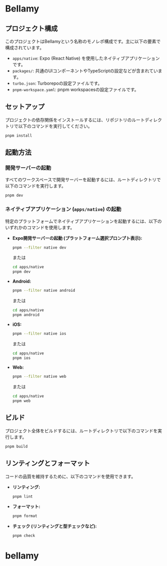 # Bellamy

## プロジェクト構成

このプロジェクトはBellamyという名称のモノレポ構成です。主に以下の要素で構成されています。

*   `apps/native`: Expo (React Native) を使用したネイティブアプリケーションです。
*   `packages/`: 共通のUIコンポーネントやTypeScriptの設定などが含まれています。
*   `turbo.json`: Turborepoの設定ファイルです。
*   `pnpm-workspace.yaml`: pnpm workspacesの設定ファイルです。

## セットアップ

プロジェクトの依存関係をインストールするには、リポジトリのルートディレクトリで以下のコマンドを実行してください。

```bash
pnpm install
```

## 起動方法

### 開発サーバーの起動

すべてのワークスペースで開発サーバーを起動するには、ルートディレクトリで以下のコマンドを実行します。

```bash
pnpm dev
```

### ネイティブアプリケーション (`apps/native`) の起動

特定のプラットフォームでネイティブアプリケーションを起動するには、以下のいずれかのコマンドを使用します。

*   **Expo開発サーバーの起動 (プラットフォーム選択プロンプト表示):**
    ```bash
    pnpm --filter native dev
    ```
    または
    ```bash
    cd apps/native
    pnpm dev
    ```
*   **Android:**
    ```bash
    pnpm --filter native android
    ```
    または
    ```bash
    cd apps/native
    pnpm android
    ```
*   **iOS:**
    ```bash
    pnpm --filter native ios
    ```
    または
    ```bash
    cd apps/native
    pnpm ios
    ```
*   **Web:**
    ```bash
    pnpm --filter native web
    ```
    または
    ```bash
    cd apps/native
    pnpm web
    ```

## ビルド

プロジェクト全体をビルドするには、ルートディレクトリで以下のコマンドを実行します。

```bash
pnpm build
```

## リンティングとフォーマット

コードの品質を維持するために、以下のコマンドを使用できます。

*   **リンティング:**
    ```bash
    pnpm lint
    ```
*   **フォーマット:**
    ```bash
    pnpm format
    ```
*   **チェック (リンティングと型チェックなど):**
    ```bash
    pnpm check
# bellamy
